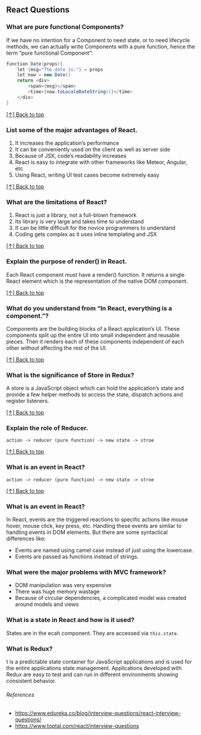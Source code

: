 ## React Questions

### What are pure functional Components?

If we have no intention for a Component to need state, or to need lifecycle methods, we can actually write Components with a pure function, hence the term “pure functional Component”:

```cs
function Date(props){
    let {msg="The date is:"} = props
    let now = new Date()
    return <div>
        <span>{msg}</span>
        <time>{now.toLocaleDateString()}</time>
    </div>
}
```

[[↑] Back to top](#react-questions)

### List some of the major advantages of React.

1. It increases the application’s performance
2. It can be conveniently used on the client as well as server side
3. Because of JSX, code’s readability increases
4. React is easy to integrate with other frameworks like Meteor, Angular, etc
5. Using React, writing UI test cases become extremely easy

[[↑] Back to top](#react-questions)

### What are the limitations of React?

1. React is just a library, not a full-blown framework
2. Its library is very large and takes time to understand
3. It can be little difficult for the novice programmers to understand
4. Coding gets complex as it uses inline templating and JSX

[[↑] Back to top](#react-questions)

### Explain the purpose of render() in React.

Each React component must have a render() function. It returns a single React element which is the representation of the native DOM component.

[[↑] Back to top](#react-questions)

### What do you understand from “In React, everything is a component.”?

Components are the building blocks of a React application’s UI. These components split up the entire UI into small independent and reusable pieces. Then it renders each of these components independent of each other without affecting the rest of the UI.

[[↑] Back to top](#react-questions)

### What is the significance of Store in Redux?

A store is a JavaScript object which can hold the application’s state and provide a few helper methods to access the state, dispatch actions and register listeners.

[[↑] Back to top](#react-questions)

### Explain the role of Reducer.

```
action -> reducer (pure function) -> new state -> stroe
```

[[↑] Back to top](#react-questions)

### What is an event in React?

```
action -> reducer (pure function) -> new state -> stroe
```

[[↑] Back to top](#react-questions)

### What is an event in React?

In React, events are the triggered reactions to specific actions like mouse hover, mouse click, key press, etc. Handling these events are similar to handling events in DOM elements. But there are some syntactical differences like:

- Events are named using camel case instead of just using the lowercase.
- Events are passed as functions instead of strings.

### What were the major problems with MVC framework?

- DOM manipulation was very expensive
- There was huge memory wastage
- Because of circular dependencies, a complicated model was created around models and views

### What is a state in React and how is it used?

States are in the ecah component. They are accessed via `this.state`.

### What is Redux?

t is a predictable state container for JavaScript applications and is used for the entire applications state management. Applications developed with Redux are easy to test and can run in different environments showing consistent behavior.

###### References

- https://www.edureka.co/blog/interview-questions/react-interview-questions/
- https://www.toptal.com/react/interview-questions

